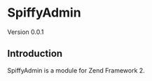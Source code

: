 SpiffyAdmin
========
Version 0.0.1

Introduction
------------
SpiffyAdmin is a module for Zend Framework 2.